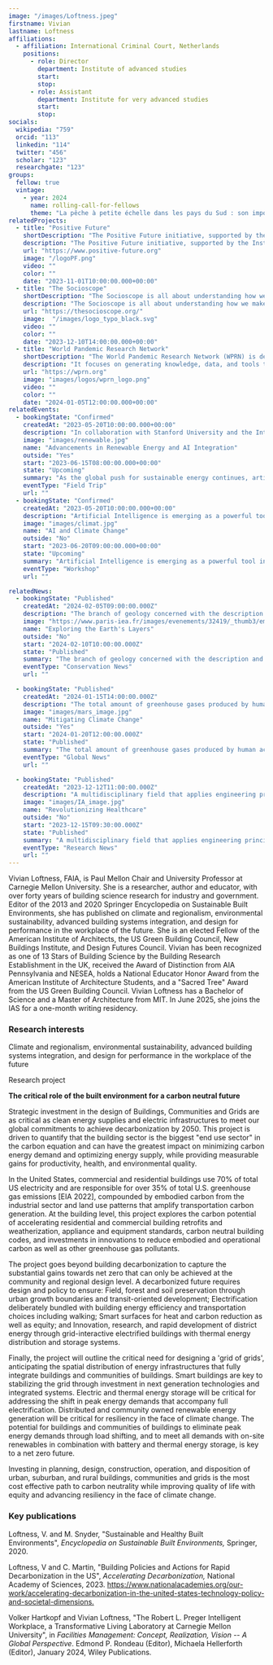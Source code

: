 ```yaml
---
image: "/images/Loftness.jpeg"
firstname: Vivian
lastname: Loftness
affiliations:
  - affiliation: International Criminal Court, Netherlands
    positions:
      - role: Director
        department: Institute of advanced studies
        start:
        stop:
      - role: Assistant
        department: Institute for very advanced studies
        start:
        stop:
socials:
  wikipedia: "759"
  orcid: "113"
  linkedin: "114"
  twitter: "456"
  scholar: "123"
  researchgate: "123"
groups:
  fellow: true
  vintage:
    - year: 2024
      name: rolling-call-for-fellows
      theme: "La pêche à petite échelle dans les pays du Sud : son importance, même pour l'Europe"
relatedProjects:
  - title: "Positive Future"
    shortDescription: "The Positive Future initiative, supported by the Institut d'études avancées de Paris and the Fondation 2100"
    description: "The Positive Future initiative, supported by the Institut d'études avancées de Paris and the Fondation 2100, aims to make foresight work widely known"
    url: "https://www.positive-future.org"
    image: "/logoPF.png"
    video: ""
    color: ""
    date: "2023-11-01T10:00:00.000+00:00"
  - title: "The Socioscope"
    shortDescription: "The Socioscope is all about understanding how we make our world more sustainable, especially when it comes to food"
    description: "The Socioscope is all about understanding how we make our world more sustainable, especially when it comes to food"
    url: "https://thesocioscope.org/"
    image:  "/images/logo_typo_black.svg"
    video: ""
    color: ""
    date: "2023-12-10T14:00:00.000+00:00"
  - title: "World Pandemic Research Network"
    shortDescription: "The World Pandemic Research Network (WPRN) is dedicated to facilitating international collaboration in pandemic research"
    description: "It focuses on generating knowledge, data, and tools that can be shared across nations to better understand and combat pandemics. Through partnerships with institutions like the Institut d'Études Avancées de Paris (Paris IAS), WPRN brings together leading experts to address the complex challenges posed by global health crises"
    url: "https://wprn.org"
    image: "images/logos/wprn_logo.png"
    video: ""
    color: ""
    date: "2024-01-05T12:00:00.000+00:00"
relatedEvents:
  - bookingState: "Confirmed"
    createdAt: "2023-05-20T10:00:00.000+00:00"
    description: "In collaboration with Stanford University and the International Energy Agency"
    image: "images/renewable.jpg"
    name: "Advancements in Renewable Energy and AI Integration"
    outside: "Yes"
    start: "2023-06-15T08:00:00.000+00:00"
    state: "Upcoming"
    summary: "As the global push for sustainable energy continues, artificial intelligence is playing a pivotal role in optimizing renewable energy systems"
    eventType: "Field Trip"
    url: ""
  - bookingState: "Confirmed"
    createdAt: "2023-05-20T10:00:00.000+00:00"
    description: "Artificial Intelligence is emerging as a powerful tool in the fight against climate change"
    image: "images/climat.jpg"
    name: "AI and Climate Change"
    outside: "No"
    start: "2023-06-20T09:00:00.000+00:00"
    state: "Upcoming"
    summary: "Artificial Intelligence is emerging as a powerful tool in the fight against climate change"
    eventType: "Workshop"
    url: ""

relatedNews:
  - bookingState: "Published"
    createdAt: "2024-02-05T09:00:00.000Z"
    description: "The branch of geology concerned with the description and classification of rocks."
    image: "https://www.paris-iea.fr/images/evenements/32419/_thumb3/emily-morter-8xaa0f9yqne-unsplash.jpg"
    name: "Exploring the Earth's Layers"
    outside: "No"
    start: "2024-02-10T10:00:00.000Z"
    state: "Published"
    summary: "The branch of geology concerned with the description and classification of rocks."
    eventType: "Conservation News"
    url: ""

  - bookingState: "Published"
    createdAt: "2024-01-15T14:00:00.000Z"
    description: "The total amount of greenhouse gases produced by human activities, measured in carbon dioxide equivalents"
    image: "images/mars_image.jpg"
    name: "Mitigating Climate Change"
    outside: "Yes"
    start: "2024-01-20T12:00:00.000Z"
    state: "Published"
    summary: "The total amount of greenhouse gases produced by human activities, measured in carbon dioxide equivalents"
    eventType: "Global News"
    url: ""

  - bookingState: "Published"
    createdAt: "2023-12-12T11:00:00.000Z"
    description: "A multidisciplinary field that applies engineering principles to medicine and biology for healthcare purposes"
    image: "images/IA_image.jpg"
    name: "Revolutionizing Healthcare"
    outside: "No"
    start: "2023-12-15T09:30:00.000Z"
    state: "Published"
    summary: "A multidisciplinary field that applies engineering principles to medicine and biology for healthcare purposes"
    eventType: "Research News"
    url: ""
---
```


Vivian Loftness, FAIA, is Paul Mellon Chair and University Professor at Carnegie Mellon University. She is a researcher, author and educator, with over forty years of building science research for industry and government. Editor of the 2013 and 2020 Springer Encyclopedia on Sustainable Built Environments, she has published on climate and regionalism, environmental sustainability, advanced building systems integration, and design for performance in the workplace of the future. She is an elected Fellow of the American Institute of Architects, the US Green Building Council, New Buildings Institute, and Design Futures Council. Vivian has been recognized as one of 13 Stars of Building Science by the Building Research Establishment in the UK, received the Award of Distinction from AIA Pennsylvania and NESEA, holds a National Educator Honor Award from the American Institute of Architecture Students, and a "Sacred Tree" Award from the US Green Building Council. Vivian Loftness has a Bachelor of Science and a Master of Architecture from MIT. In June 2025, she joins the IAS for a one-month writing residency.

### Research interests

Climate and regionalism, environmental sustainability, advanced building systems integration, and design for performance in the workplace of the future

Research project

**The critical role of the built environment for a carbon neutral future**

Strategic investment in the design of Buildings, Communities and Grids are as critical as clean energy supplies and electric infrastructures to meet our global commitments to achieve decarbonization by 2050. This project is driven to quantify that the building sector is the biggest "end use sector" in the carbon equation and can have the greatest impact on minimizing carbon energy demand and optimizing energy supply, while providing measurable gains for productivity, health, and environmental quality.

In the United States, commercial and residential buildings use 70% of total US electricity and are responsible for over 35% of total U.S. greenhouse gas emissions \[EIA 2022\], compounded by embodied carbon from the industrial sector and land use patterns that amplify transportation carbon generation. At the building level, this project explores the carbon potential of accelerating residential and commercial building retrofits and weatherization, appliance and equipment standards, carbon neutral building codes, and investments in innovations to reduce embodied and operational carbon as well as other greenhouse gas pollutants.

The project goes beyond building decarbonization to capture the substantial gains towards net zero that can only be achieved at the community and regional design level. A decarbonized future requires design and policy to ensure: Field, forest and soil preservation through urban growth boundaries and transit-oriented development; Electrification deliberately bundled with building energy efficiency and transportation choices including walking; Smart surfaces for heat and carbon reduction as well as equity; and Innovation, research, and rapid development of district energy through grid-interactive electrified buildings with thermal energy distribution and storage systems.

Finally, the project will outline the critical need for designing a 'grid of grids', anticipating the spatial distribution of energy infrastructures that fully integrate buildings and communities of buildings. Smart buildings are key to stabilizing the grid through investment in next generation technologies and integrated systems. Electric and thermal energy storage will be critical for addressing the shift in peak energy demands that accompany full electrification. Distributed and community owned renewable energy generation will be critical for resiliency in the face of climate change. The potential for buildings and communities of buildings to eliminate peak energy demands through load shifting, and to meet all demands with on-site renewables in combination with battery and thermal energy storage, is key to a net zero future.

Investing in planning, design, construction, operation, and disposition of urban, suburban, and rural buildings, communities and grids is the most cost effective path to carbon neutrality while improving quality of life with equity and advancing resiliency in the face of climate change.

### Key publications

Loftness, V. and M. Snyder, "Sustainable and Healthy Built Environments", *Encyclopedia on Sustainable Built Environments,* Springer, 2020.

Loftness, V and C. Martin, "Building Policies and Actions for Rapid Decarbonization in the US", _Accelerating Decarbonization,_ National Academy of Sciences, 2023.
<https://www.nationalacademies.org/our-work/accelerating-decarbonization-in-the-united-states-technology-policy-and-societal-dimensions.>

Volker Hartkopf and Vivian Loftness, "The Robert L. Preger Intelligent Workplace, a Transformative Living Laboratory at Carnegie Mellon University", in _Facilities Management: Concept, Realization, Vision -- A Global Perspective_. Edmond P. Rondeau (Editor), Michaela Hellerforth (Editor), January 2024, Wiley Publications.
